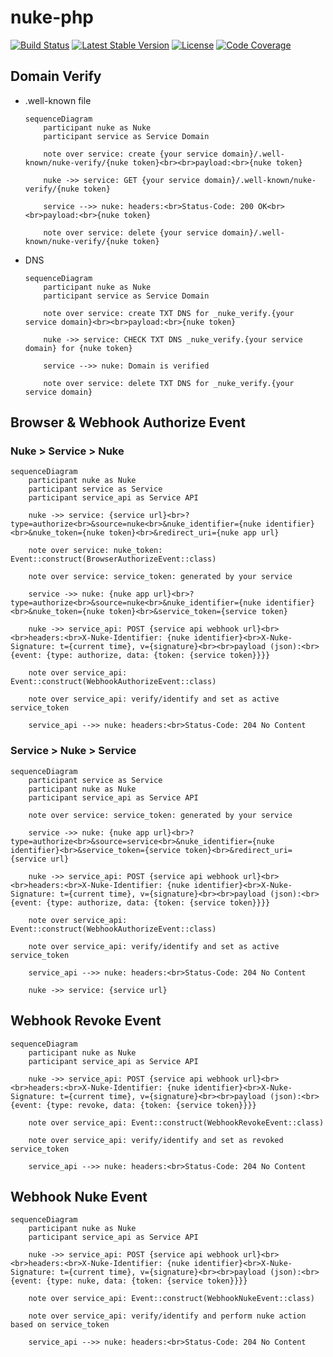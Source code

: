 # nuke-php

[![Build Status](https://github.com/nukefromorbit/nuke-php/actions/workflows/ci.yml/badge.svg?branch=main)](https://github.com/nukefromorbit/nuke-php/actions?query=branch%3Amain)
[![Latest Stable Version](https://poser.pugx.org/nukefromorbit/nuke-php/v/stable.svg)](https://packagist.org/packages/nukefromorbit/nuke-php)
[![License](https://poser.pugx.org/nukefromorbit/nuke-php/license.svg)](https://packagist.org/packages/nukefromorbit/nuke-php)
[![Code Coverage](https://coveralls.io/repos/nukefromorbit/nuke-php/badge.svg?branch=main)](https://coveralls.io/r/nukefromorbit/nuke-php?branch=main)

## Domain Verify

- .well-known file
    ```mermaid
    sequenceDiagram
        participant nuke as Nuke
        participant service as Service Domain
    
        note over service: create {your service domain}/.well-known/nuke-verify/{nuke token}<br><br>payload:<br>{nuke token}
    
        nuke ->> service: GET {your service domain}/.well-known/nuke-verify/{nuke token}
    
        service -->> nuke: headers:<br>Status-Code: 200 OK<br><br>payload:<br>{nuke token}
    
        note over service: delete {your service domain}/.well-known/nuke-verify/{nuke token}
    ```
- DNS
    ```mermaid
    sequenceDiagram
        participant nuke as Nuke
        participant service as Service Domain
    
        note over service: create TXT DNS for _nuke_verify.{your service domain}<br><br>payload:<br>{nuke token}
    
        nuke ->> service: CHECK TXT DNS _nuke_verify.{your service domain} for {nuke token}
    
        service -->> nuke: Domain is verified
    
        note over service: delete TXT DNS for _nuke_verify.{your service domain}
    ```

## Browser & Webhook Authorize Event

### Nuke > Service > Nuke

```mermaid
sequenceDiagram
    participant nuke as Nuke
    participant service as Service
    participant service_api as Service API

    nuke ->> service: {service url}<br>?type=authorize<br>&source=nuke<br>&nuke_identifier={nuke identifier}<br>&nuke_token={nuke token}<br>&redirect_uri={nuke app url}

    note over service: nuke_token: Event::construct(BrowserAuthorizeEvent::class)

    note over service: service_token: generated by your service

    service ->> nuke: {nuke app url}<br>?type=authorize<br>&source=nuke<br>&nuke_identifier={nuke identifier}<br>&nuke_token={nuke token}<br>&service_token={service token}

    nuke ->> service_api: POST {service api webhook url}<br><br>headers:<br>X-Nuke-Identifier: {nuke identifier}<br>X-Nuke-Signature: t={current time}, v={signature}<br><br>payload (json):<br>{event: {type: authorize, data: {token: {service token}}}}

    note over service_api: Event::construct(WebhookAuthorizeEvent::class)

    note over service_api: verify/identify and set as active service_token

    service_api -->> nuke: headers:<br>Status-Code: 204 No Content
```

### Service > Nuke > Service

```mermaid
sequenceDiagram
    participant service as Service
    participant nuke as Nuke
    participant service_api as Service API

    note over service: service_token: generated by your service

    service ->> nuke: {nuke app url}<br>?type=authorize<br>&source=service<br>&nuke_identifier={nuke identifier}<br>&service_token={service token}<br>&redirect_uri={service url}

    nuke ->> service_api: POST {service api webhook url}<br><br>headers:<br>X-Nuke-Identifier: {nuke identifier}<br>X-Nuke-Signature: t={current time}, v={signature}<br><br>payload (json):<br>{event: {type: authorize, data: {token: {service token}}}}

    note over service_api: Event::construct(WebhookAuthorizeEvent::class)

    note over service_api: verify/identify and set as active service_token

    service_api -->> nuke: headers:<br>Status-Code: 204 No Content

    nuke ->> service: {service url}
```

## Webhook Revoke Event

```mermaid
sequenceDiagram
    participant nuke as Nuke
    participant service_api as Service API

    nuke ->> service_api: POST {service api webhook url}<br><br>headers:<br>X-Nuke-Identifier: {nuke identifier}<br>X-Nuke-Signature: t={current time}, v={signature}<br><br>payload (json):<br>{event: {type: revoke, data: {token: {service token}}}}

    note over service_api: Event::construct(WebhookRevokeEvent::class)

    note over service_api: verify/identify and set as revoked service_token

    service_api -->> nuke: headers:<br>Status-Code: 204 No Content
```

## Webhook Nuke Event

```mermaid
sequenceDiagram
    participant nuke as Nuke
    participant service_api as Service API

    nuke ->> service_api: POST {service api webhook url}<br><br>headers:<br>X-Nuke-Identifier: {nuke identifier}<br>X-Nuke-Signature: t={current time}, v={signature}<br><br>payload (json):<br>{event: {type: nuke, data: {token: {service token}}}}

    note over service_api: Event::construct(WebhookNukeEvent::class)

    note over service_api: verify/identify and perform nuke action based on service_token

    service_api -->> nuke: headers:<br>Status-Code: 204 No Content
```
